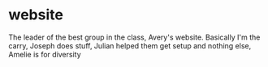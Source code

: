 # website
The leader of the best group in the class, Avery's website.
Basically I'm the carry, Joseph does stuff, Julian helped them get setup and nothing else, Amelie is for diversity
